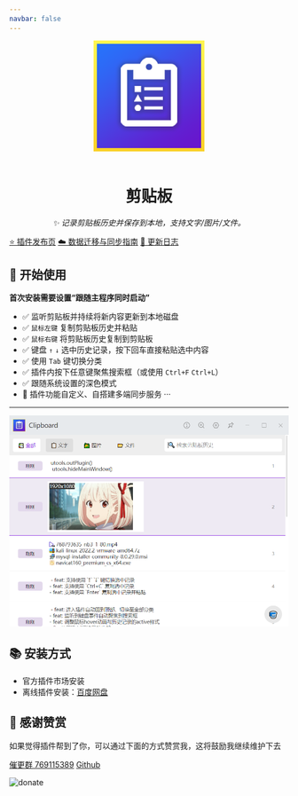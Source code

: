 ```yaml
---
navbar: false
---
```


<div align="center">
  <img src="./assets/logo.png" alt="logo" />
  <br></br>
  <h1>剪贴板</h1>
  <i>✨ 记录剪贴板历史并保存到本地，支持文字/图片/文件。</i>
</div>

[⭐ 插件发布页](https://yuanliao.info/d/5722/29)
[☁️ 数据迁移与同步指南](./guide/README.md)
[🚚 更新日志](./log/README.md)

## 🔰 开始使用

**首次安装需要设置“跟随主程序同时启动”**

- ✅ 监听剪贴板并持续将新内容更新到本地磁盘
- ✅ `鼠标左键` 复制剪贴板历史并粘贴
- ✅ `鼠标右键` 将剪贴板历史复制到剪贴板
- ✅ 键盘 `↑` `↓` 选中历史记录，按下回车直接粘贴选中内容
- ✅ 使用 `Tab` 键切换分类
- ✅ 插件内按下任意键聚焦搜索框（或使用 `Ctrl+F` `Ctrl+L`）
- ✅ 跟随系统设置的深色模式
- 🎁 插件功能自定义、自搭建多端同步服务 ···

--------

![](./assets/img1.png)

## 📚 安装方式

- 官方插件市场安装
- 离线插件安装：[百度网盘](https://pan.baidu.com/s/14GJIXWDU2F4jsqDDq73aFg?pwd=Ziuc)

## 💝 感谢赞赏

如果觉得插件帮到了你，可以通过下面的方式赞赏我，这将鼓励我继续维护下去

[催更群 769115389](https://qm.qq.com/cgi-bin/qm/qr?k=9qfHKTaQuWqYN1ys1yiQPdJ4iIlHwgL5&jump_from=webapi)  [Github](https://github.com/ZiuChen)

![donate](https://gcore.jsdelivr.net/gh/ZiuChen/ZiuChen/donate.png)